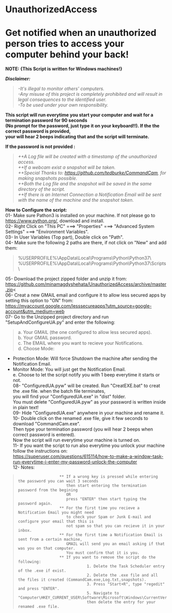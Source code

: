 # **UnauthorizedAccess**
# Get notified when an unauthorized person tries to access your computer behind your back!

**NOTE: {This Script is written for Windows machines!}**


***Disclaimer:***  
>*-It's illegal to monitor others' computers.*  
>*-Any misuse of this project is completely prohibited and will result in legal consequences to the identified user.*  
>*-To be used under your own responsibility.*  

**This script will run everytime you start your computer and wait for a termination password for 90 seconds  
(No prompt for the password, just type it on your keyboard!!). If the the correct password is provided,  
your will hear 2 beeps indicating that and the script will terminate.**  

**If the password is not provided :**  
>  *++A Log file will be created with a timestamp of the unauthorized access.*  
>  *++If a webcam exist a snapshot will be taken.*  
>  *++Special Thanks to: https://github.com/tedburke/CommandCam, for making snapshots possible.*  
>  *++Both the Log file and the snapshot will be saved in the same directory of the script.*  
>  *++If there is an Internet Connection a Notification Email will be sent with the name of the machine and the snapshot taken.*      

**How to Configure the script:**  
01- Make sure Pathon3 is installed on your machine. If not please go to https://www.python.org/, download and install.  
02- Right Click on "This PC" ===> "Properties" ===> "Advanced System Settings" ===> "Environment Variables".  
03- In User Variables (Top part), Double click on "Path".  
04- Make sure the following 2 paths are there, if not click on "New" and add them:  

>%USERPROFILE%\AppData\Local\Programs\Python\Python37\  
%USERPROFILE%\AppData\Local\Programs\Python\Python37\Scripts\  

05- Download the project zipped folder and unzip it from:  
https://github.com/minamagdyshehata/UnauthorizedAccess/archive/master.zip<  
06- Creat a new GMAIL email and configure it to allow less secured apps by setting this option to "ON" from:  
https://myaccount.google.com/lesssecureapps?utm_source=google-account&utm_medium=web  
07- Go to the Unzipped project directory and run "SetupAndConfigureUA.py" and enter the following:  
>a. Your GMAIL (the one configured to allow less secured apps).  
b. Your GMAIL password.  
c. The EMAIL where you want to recieve your Notifications.  
d. Choose Mode:  
+ Protection Mode: Will force Shutdown the machine after sending the Notification Email.  
+ Monitor Mode: You will just get the Notification Email.  
e. Choose to let the script notify you with 1 beep everytime it starts or not.  
08- "ConfiguredUA.pyw" will be created. Run "CreatEXE.bat" to creat the .exe file. when the batch file terminates,  
you will find your "ConfiguredUA.exe" in "dist" folder.  
You must delete "ConfiguredUA.pyw" as your password is written inside in plain text!  
09- Hide "ConfiguredUA.exe" anywhere in your machine and rename it.  
10- Double click on the renamed .exe file, give it few seconds to download "CommandCam.exe".  
Then type your termination password (you will hear 2 beeps when correct password is entered).  
Now the script will run everytime your machine is turned on.  
11- If you want the script to run also everytime you unlock your machine follow the instructions on:  
https://superuser.com/questions/615114/how-to-make-a-window-task-run-everytime-i-enter-my-password-unlock-the-computer  
12- Notes:  
>						** If a wrong key is pressed while entering the password you can wait 3 seconds  
>						   then start entering the termination password from the begining  
>						   OR  
>						   press "ENTER" then start typing the password again.  
>						** For the first time you recieve a Notification Email you might need  
>						   to check your Spam or Junk E-mail and configure your email that this is  
>						   not spam so that you can recieve it in your inbox.  
>						** For the first time a Notification Email is sent from a certain machine,  
>						   GMAIL will send you an email asking if that was you on that computer.  
>						   You must confirm that it is you.  
>						** If you want to remove the script do the following:  
>									1. Delete the Task Scheduler entry of the .exe if exist.  
>									2. Delete the .exe file and all the files it created (CommandCam.exe,Log.txt,snapshots).  
>									3. Press "Start+R", type "regedit" and press "ENTER".  
>									5. Navigate to "Computer\HKEY_CURRENT_USER\Software\Microsoft\Windows\CurrentVersion\Run",  
>									then delete the entry for your renamed .exe file.  

                               
